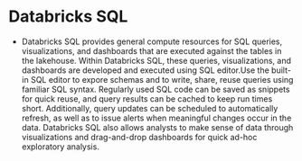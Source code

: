 # Databricks SQL
- Databricks SQL provides general compute resources for SQL queries, visualizations, and dashboards that are executed against the tables in the lakehouse. Within Databricks SQL, these queries, visualizations, and dashboards are developed and executed using SQL editor.Use the built-in SQL editor to expore schemas and to write, share, reuse queries using familiar SQL syntax. Regularly used SQL code can be saved as snippets for quick reuse, and query results can be cached to keep run times short. Additionally, query updates can be scheduled to automatically refresh, as well as to issue alerts when meaningful changes occur in the data. Databricks SQL also allows analysts to make sense of data through visualizations and drag-and-drop dashboards for quick ad-hoc exploratory analysis.